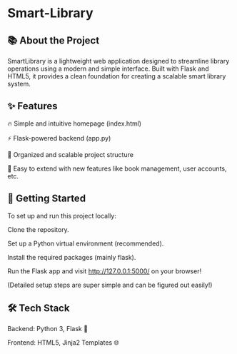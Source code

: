 # Smart-Library
## 📚 About the Project

SmartLibrary is a lightweight web application designed to streamline library operations using a modern and simple interface.
Built with Flask and HTML5, it provides a clean foundation for creating a scalable smart library system.

## ✨ Features

🔥 Simple and intuitive homepage (index.html)

⚡ Flask-powered backend (app.py)

📁 Organized and scalable project structure

🔧 Easy to extend with new features like book management, user accounts, etc.

## 🚀 Getting Started

To set up and run this project locally:

Clone the repository.

Set up a Python virtual environment (recommended).

Install the required packages (mainly flask).

Run the Flask app and visit http://127.0.0.1:5000/ on your browser!

(Detailed setup steps are super simple and can be figured out easily!)

## 🛠️ Tech Stack

Backend: Python 3, Flask 🐍

Frontend: HTML5, Jinja2 Templates 🌐
